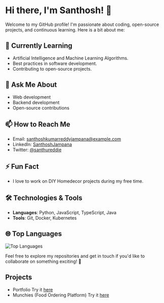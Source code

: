 # Hi there, I'm Santhosh! 👋

Welcome to my GitHub profile! I'm passionate about coding, open-source projects, and continuous learning. Here is a bit about me:


## 🌱 Currently Learning
- Artificial Intelligence and Machine Learning Algorithms.
- Best practices in software development.
- Contributing to open-source projects.

## 💬 Ask Me About
- Web development
- Backend development
- Open-source contributions

## 📫 How to Reach Me
- Email: [santhoshkumarreddyjampana@example.com](mailto:santhoshkumarreddyjampana@gmail.com)
- LinkedIn: [SanthoshJampana](https://www.linkedin.com/in/santhoshjampana/)
- Twitter: [@santhureddie](https://twitter.com/santhureddie)

## ⚡ Fun Fact
- I love to work on DIY Homedecor projects during my free time.

## 🛠️ Technologies & Tools
- **Languages**: Python, JavaScript, TypeScript, Java
- **Tools**: Git, Docker, Kubernetes


## 🌐 Top Languages
![Top Languages](https://github-readme-stats.vercel.app/api/top-langs/?username=santhureddie&layout=compact&theme=radical)

Feel free to explore my repositories and get in touch if you'd like to collaborate on something exciting! 🚀

## Projects
- Portfolio Try it [here](https://santhureddie.github.io/myportfolio/)
- Munchies (Food Ordering Platform) Try it [here](https://santhureddie.github.io/munchie-quick-order/)
